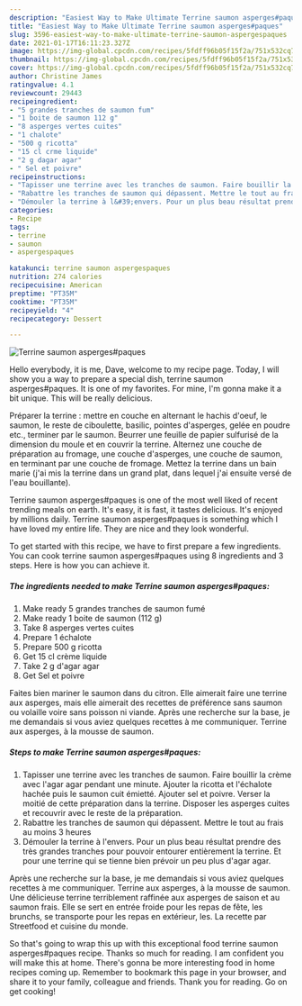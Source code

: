 ```yaml
---
description: "Easiest Way to Make Ultimate Terrine saumon asperges#paques"
title: "Easiest Way to Make Ultimate Terrine saumon asperges#paques"
slug: 3596-easiest-way-to-make-ultimate-terrine-saumon-aspergespaques
date: 2021-01-17T16:11:23.327Z
image: https://img-global.cpcdn.com/recipes/5fdff96b05f15f2a/751x532cq70/terrine-saumon-aspergespaques-photo-principale-de-la-recette.jpg
thumbnail: https://img-global.cpcdn.com/recipes/5fdff96b05f15f2a/751x532cq70/terrine-saumon-aspergespaques-photo-principale-de-la-recette.jpg
cover: https://img-global.cpcdn.com/recipes/5fdff96b05f15f2a/751x532cq70/terrine-saumon-aspergespaques-photo-principale-de-la-recette.jpg
author: Christine James
ratingvalue: 4.1
reviewcount: 29443
recipeingredient:
- "5 grandes tranches de saumon fum"
- "1 boite de saumon 112 g"
- "8 asperges vertes cuites"
- "1 chalote"
- "500 g ricotta"
- "15 cl crme liquide"
- "2 g dagar agar"
- " Sel et poivre"
recipeinstructions:
- "Tapisser une terrine avec les tranches de saumon. Faire bouillir la crème avec l&#39;agar agar pendant une minute. Ajouter la ricotta et l&#39;échalote hachée puis le saumon cuit émietté. Ajouter sel et poivre. Verser la moitié de cette préparation dans la terrine. Disposer les asperges cuites et recouvrir avec le reste de la préparation."
- "Rabattre les tranches de saumon qui dépassent. Mettre le tout au frais au moins 3 heures"
- "Démouler la terrine à l&#39;envers. Pour un plus beau résultat prendre des très grandes tranches pour pouvoir entourer entièrement la terrine. Et pour une terrine qui se tienne bien prévoir un peu plus d&#39;agar agar."
categories:
- Recipe
tags:
- terrine
- saumon
- aspergespaques

katakunci: terrine saumon aspergespaques 
nutrition: 274 calories
recipecuisine: American
preptime: "PT35M"
cooktime: "PT35M"
recipeyield: "4"
recipecategory: Dessert

---
```



![Terrine saumon asperges#paques](https://img-global.cpcdn.com/recipes/5fdff96b05f15f2a/751x532cq70/terrine-saumon-aspergespaques-photo-principale-de-la-recette.jpg)

Hello everybody, it is me, Dave, welcome to my recipe page. Today, I will show you a way to prepare a special dish, terrine saumon asperges#paques. It is one of my favorites. For mine, I'm gonna make it a bit unique. This will be really delicious.

Préparer la terrine : mettre en couche en alternant le hachis d&#39;oeuf, le saumon, le reste de ciboulette, basilic, pointes d&#39;asperges, gelée en poudre etc., terminer par le saumon. Beurrer une feuille de papier sulfurisé de la dimension du moule et en couvrir la terrine. Alternez une couche de préparation au fromage, une couche d&#39;asperges, une couche de saumon, en terminant par une couche de fromage. Mettez la terrine dans un bain marie (j&#39;ai mis la terrine dans un grand plat, dans lequel j&#39;ai ensuite versé de l&#39;eau bouillante).

Terrine saumon asperges#paques is one of the most well liked of recent trending meals on earth. It's easy, it is fast, it tastes delicious. It's enjoyed by millions daily. Terrine saumon asperges#paques is something which I have loved my entire life. They are nice and they look wonderful.


To get started with this recipe, we have to first prepare a few ingredients. You can cook terrine saumon asperges#paques using 8 ingredients and 3 steps. Here is how you can achieve it.

<!--inarticleads1-->

##### The ingredients needed to make Terrine saumon asperges#paques:

1. Make ready 5 grandes tranches de saumon fumé
1. Make ready 1 boite de saumon (112 g)
1. Take 8 asperges vertes cuites
1. Prepare 1 échalote
1. Prepare 500 g ricotta
1. Get 15 cl crème liquide
1. Take 2 g d&#39;agar agar
1. Get  Sel et poivre


Faites bien mariner le saumon dans du citron. Elle aimerait faire une terrine aux asperges, mais elle aimerait des recettes de préférence sans saumon ou volaille voire sans poisson ni viande. Après une recherche sur la base, je me demandais si vous aviez quelques recettes à me communiquer. Terrine aux asperges, à la mousse de saumon. 

<!--inarticleads2-->

##### Steps to make Terrine saumon asperges#paques:

1. Tapisser une terrine avec les tranches de saumon. Faire bouillir la crème avec l&#39;agar agar pendant une minute. Ajouter la ricotta et l&#39;échalote hachée puis le saumon cuit émietté. Ajouter sel et poivre. Verser la moitié de cette préparation dans la terrine. Disposer les asperges cuites et recouvrir avec le reste de la préparation.
1. Rabattre les tranches de saumon qui dépassent. Mettre le tout au frais au moins 3 heures
1. Démouler la terrine à l&#39;envers. Pour un plus beau résultat prendre des très grandes tranches pour pouvoir entourer entièrement la terrine. Et pour une terrine qui se tienne bien prévoir un peu plus d&#39;agar agar.


Après une recherche sur la base, je me demandais si vous aviez quelques recettes à me communiquer. Terrine aux asperges, à la mousse de saumon. Une délicieuse terrine terriblement raffinée aux asperges de saison et au saumon frais. Elle se sert en entrée froide pour les repas de fête, les brunchs, se transporte pour les repas en extérieur, les. La recette par Streetfood et cuisine du monde. 

So that's going to wrap this up with this exceptional food terrine saumon asperges#paques recipe. Thanks so much for reading. I am confident you will make this at home. There's gonna be more interesting food in home recipes coming up. Remember to bookmark this page in your browser, and share it to your family, colleague and friends. Thank you for reading. Go on get cooking!
